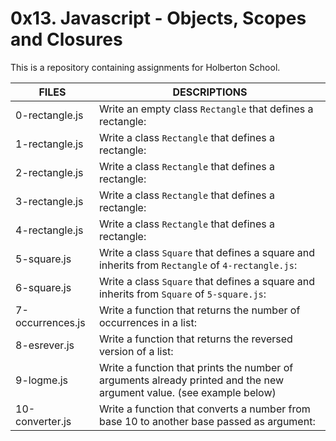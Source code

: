 # 0x13. Javascript - Objects, Scopes and Closures

This is a repository containing assignments for Holberton School.

|FILES| DESCRIPTIONS|
|---|---|
|0-rectangle.js|  Write an empty class ```Rectangle``` that defines a rectangle:|
|1-rectangle.js|  Write a class ```Rectangle``` that defines a rectangle:|
|2-rectangle.js|  Write a class ```Rectangle``` that defines a rectangle:|
|3-rectangle.js|  Write a class ```Rectangle``` that defines a rectangle:|
|4-rectangle.js|  Write a class ```Rectangle``` that defines a rectangle:|
|5-square.js|  Write a class ```Square``` that defines a square and inherits from ```Rectangle``` of ```4-rectangle.js```:|
|6-square.js|  Write a class ```Square``` that defines a square and inherits from ```Square``` of ```5-square.js```:|
|7-occurrences.js|  Write a function that returns the number of occurrences in a list:|
|8-esrever.js|  Write a function that returns the reversed version of a list:|
|9-logme.js|  Write a function that prints the number of arguments already printed and the new argument value. (see example below)|
|10-converter.js|  Write a function that converts a number from base 10 to another base passed as argument:|

